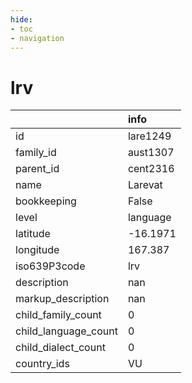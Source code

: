 ```yaml
---
hide:
- toc
- navigation
---
```

# lrv
|                      | info     |
|:---------------------|:---------|
| id                   | lare1249 |
| family_id            | aust1307 |
| parent_id            | cent2316 |
| name                 | Larevat  |
| bookkeeping          | False    |
| level                | language |
| latitude             | -16.1971 |
| longitude            | 167.387  |
| iso639P3code         | lrv      |
| description          | nan      |
| markup_description   | nan      |
| child_family_count   | 0        |
| child_language_count | 0        |
| child_dialect_count  | 0        |
| country_ids          | VU       |